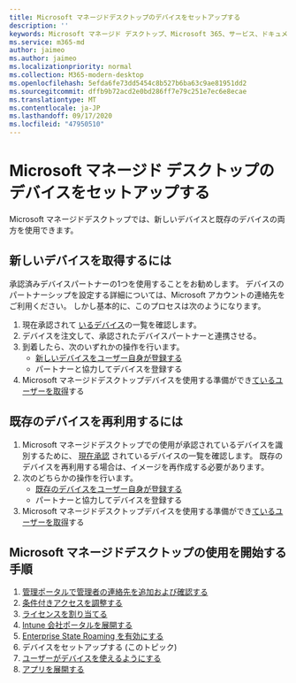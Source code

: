 ```yaml
---
title: Microsoft マネージドデスクトップのデバイスをセットアップする
description: ''
keywords: Microsoft マネージド デスクトップ、Microsoft 365、サービス、ドキュメント
ms.service: m365-md
author: jaimeo
ms.author: jaimeo
ms.localizationpriority: normal
ms.collection: M365-modern-desktop
ms.openlocfilehash: 5efda6fe73dd5454c8b527b6ba63c9ae81951dd2
ms.sourcegitcommit: dffb9b72acd2e0bd286ff7e79c251e7ec6e8ecae
ms.translationtype: MT
ms.contentlocale: ja-JP
ms.lasthandoff: 09/17/2020
ms.locfileid: "47950510"
---
```

# <a name="set-up-microsoft-managed-desktop-devices"></a>Microsoft マネージド デスクトップのデバイスをセットアップする

Microsoft マネージドデスクトップでは、新しいデバイスと既存のデバイスの両方を使用できます。

## <a name="to-obtain-new-devices"></a>新しいデバイスを取得するには

承認済みデバイスパートナーの1つを使用することをお勧めします。 デバイスのパートナーシップを設定する詳細については、Microsoft アカウントの連絡先をご利用ください。 しかし基本的に、このプロセスは次のようになります。

1. 現在承認されて [いるデバイス](../service-description/device-list.md)の一覧を確認します。
2. デバイスを注文して、承認されたデバイスパートナーと連携させる。
3. 到着したら、次のいずれかの操作を行います。
    - [新しいデバイスをユーザー自身が登録する](register-devices-self.md)
    - パートナーと協力してデバイスを登録する
4. Microsoft マネージドデスクトップデバイスを使用する準備ができ[ているユーザーを取得](get-started-devices.md)する

## <a name="to-re-use-existing-devices"></a>既存のデバイスを再利用するには

1. Microsoft マネージドデスクトップでの使用が承認されているデバイスを識別するために、 [現在承認](../service-description/device-list.md) されているデバイスの一覧を確認します。 既存のデバイスを再利用する場合は、イメージを再作成する必要があります。
2. 次のどちらかの操作を行います。
    - [既存のデバイスをユーザー自身が登録する](register-reused-devices-self.md)
    - パートナーと協力してデバイスを登録する
3. Microsoft マネージドデスクトップデバイスを使用する準備ができ[ているユーザーを取得](get-started-devices.md)する

## <a name="steps-to-get-started-with-microsoft-managed-desktop"></a>Microsoft マネージドデスクトップの使用を開始する手順

1. [管理ポータルで管理者の連絡先を追加および確認する](add-admin-contacts.md)
2. [条件付きアクセスを調整する](conditional-access.md)
3. [ライセンスを割り当てる](assign-licenses.md)
4. [Intune 会社ポータルを展開する](company-portal.md)
5. [Enterprise State Roaming を有効にする](enterprise-state-roaming.md)
6. デバイスをセットアップする (このトピック)
7. [ユーザーがデバイスを使えるようにする](get-started-devices.md)
8. [アプリを展開する](deploy-apps.md)
